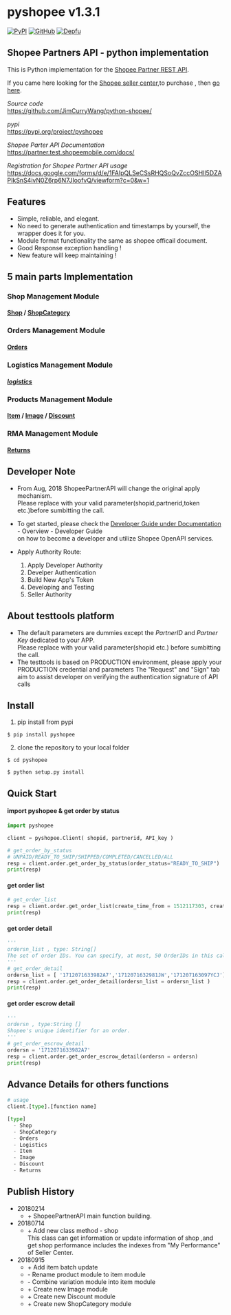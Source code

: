 pyshopee v1.3.1
================================

[![PyPI](https://img.shields.io/badge/pypi-v1.3.1-blue.svg)](https://pypi.org/project/pyshopee/)
[![GitHub](https://img.shields.io/github/license/mashape/apistatus.svg)](https://github.com/JimCurryWang/python-shopee)
[![Depfu](https://img.shields.io/depfu/depfu/example-ruby.svg)](https://github.com/JimCurryWang/python-shopee)
  

Shopee Partners API - python implementation 
---------------------------------------------
This is Python implementation for the [Shopee Partner REST API](https://partner.test.shopeemobile.com/docs/).  

If you came here looking for the [Shopee seller center](https://seller.shopee.tw/),to purchase , then [go here](https://shopee.tw/).

_Source code_  
    https://github.com/JimCurryWang/python-shopee/

_pypi_    
    https://pypi.org/project/pyshopee

_Shopee Parter API Documentation_  
    https://partner.test.shopeemobile.com/docs/
    
_Registration for Shopee Partner API usage_  
    https://docs.google.com/forms/d/e/1FAIpQLSeCSsRHQSoQvZccOSHIl5DZAPIkSnS4ivN0Z6rp6N7JIoofvQ/viewform?c=0&w=1
    
    
Features
--------
  
- Simple, reliable, and elegant.
- No need to generate authentication and timestamps by yourself, the wrapper does it for you.
- Module format functionality the same as shopee officail document.
- Good Response exception handling !
- New feature will keep maintaining !

5 main parts Implementation 
---------------------------

### Shop Management Module  
#### [Shop](https://open.shopee.com/documents?module=6&type=1&id=410) / [ShopCategory](https://open.shopee.com/documents?module=7&type=1&id=404)

### Orders Management Module 
#### [Orders](https://open.shopee.com/documents?module=4&type=1&id=394)

### Logistics Management Module
##### [logistics](https://open.shopee.com/documents?module=3&type=1&id=384)

### Products Management Module
#### [Item](https://open.shopee.com/documents?module=2&type=1&id=365) / [Image](https://open.shopee.com/documents?module=65&type=1&id=412) / [Discount](https://open.shopee.com/documents?module=1&type=1&id=357)

### RMA Management Module 
#### [Returns](https://open.shopee.com/documents?module=5&type=1&id=401)

Developer Note
--------------
- From Aug, 2018  ShopeePartnerAPI  will change the original apply mechanism.        
Please replace with your valid parameter(shopid,partnerid,token etc.)before sumbitting the call.

- To get started, please check the [Developer Guide under Documentation](https://open.shopee.com/) - Overview - Developer Guide    
on how to become a developer and utilize Shopee OpenAPI services.

- Apply Authority Route:    
    1. Apply Developer Authority
    2. Develper Authentication
    3. Build New App's Token     
    4. Developing and Testing 
    5. Seller Authority



About testtools platform
------------------------
- The default parameters are dummies except the *PartnerID* and *Partner Key* dedicated to your APP.    
  Please replace with your valid parameter(shopid etc.) before sumbitting the call.    
- The testtools is based on PRODUCTION environment, please apply your PRODUCTION credential and parameters
  The "Request" and "Sign" tab aim to assist developer on verifying the authentication signature of API calls
  

Install
-------
1. pip install from pypi
```shell
$ pip install pyshopee
```
2. clone the repository to your local folder
```shell
$ cd pyshopee
```
```shell
$ python setup.py install
```

Quick Start
-----------

#### import pyshopee & get order by status
```python
import pyshopee

client = pyshopee.Client( shopid, partnerid, API_key )

# get_order_by_status
# UNPAID/READY_TO_SHIP/SHIPPED/COMPLETED/CANCELLED/ALL
resp = client.order.get_order_by_status(order_status="READY_TO_SHIP")
print(resp)
```
#### get order list 

```python
# get_order_list
resp = client.order.get_order_list(create_time_from = 1512117303, create_time_to=1512635703)
print(resp)
```
#### get order detail

```python
'''
ordersn_list , type: String[]    
The set of order IDs. You can specify, at most, 50 OrderIDs in this call.
'''
# get_order_detail
ordersn_list = [ '1712071633982A7','1712071632981JW','171207163097YCJ']
resp = client.order.get_order_detail(ordersn_list = ordersn_list )
print(resp)
```

#### get order escrow detail
```python
'''
ordersn , type:String [] 
Shopee's unique identifier for an order.
'''
# get_order_escrow_detail
ordersn = '1712071633982A7'
resp = client.order.get_order_escrow_detail(ordersn = ordersn)
print(resp)
```


Advance Details for others functions
-------

```python
# usage
client.[type].[function name]

[type]
  - Shop
  - ShopCategory
  - Orders
  - Logistics
  - Item
  - Image
  - Discount
  - Returns
```

Publish History
--------
- 20180214 
    - \+ ShopeePartnerAPI main function building.  
- 20180714 
    - \+ Add new class method - shop    
      This class can get information or update information of shop ,and get shop performance includes the indexes from "My Performance" of Seller Center.
- 20180915
    - \+ Add item batch update
    - \- Rename product module to item module
    - \- Combine variation module into item module
    - \+ Create new Image module
    - \+ Create new Discount module
    - \+ Create new ShopCategory module





